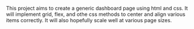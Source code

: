 This project aims to create a generic dashboard page using html and css. It will implement grid, flex, and othe css methods
to center and align various items correctly. It will also hopefully scale well at various page sizes.
